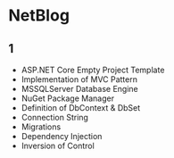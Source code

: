 # NetBlog
## 1
- ASP.NET Core Empty Project Template
- Implementation of MVC Pattern
- MSSQLServer Database Engine
- NuGet Package Manager
- Definition of DbContext & DbSet
- Connection String
- Migrations
- Dependency Injection
- Inversion of Control